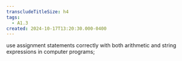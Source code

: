 ```yaml
---
transcludeTitleSize: h4
tags:
  - A1.3
created: 2024-10-17T13:20:30.000-0400
---
```

use assignment statements correctly with both arithmetic and string expressions in computer programs;